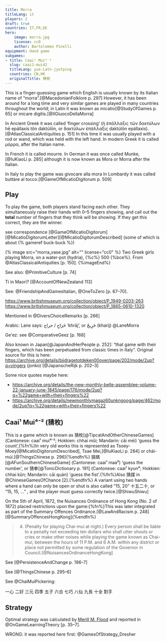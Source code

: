 ```yaml
---
title: Morra
titleLang: it
players: 2
draft: true
countries: IT,FR,DE
hero:
    image: morra.jpg
    license: cc0
    author: Bartolomeo Pinelli
equipment: Hand game
subgames:
- title: Caai¹ Mui⁴⁻²
  slug: caai1-mui42
  titleLang: yue-Latn-jyutping
  countries: CN,HK
  originalTitle: 猜枚
---
```


<p class="lead">
This is a finger-guessing game which English is usually known by its Italian name of “<span class="aka" lang="it">morra</span>”.[@MacedonianFolklore p. 297] However, it has been around for a long time and very similar games are played in many countries throughout the world; in Latin it was known as <span lang="la" class="aka">micatio</span>[@StudyOfGames p.  65] or <span lang="la" class="aka">micare digitis</span>.[@IlGiuocoDellaMorra]
</p>

In Ancient Greek it was called ‘finger crossing’ (<span lang="el-polyton" class="aka">ἡ ἐπάλλαξις τῶν δακτύλων</span> <span lang="el-Latn-polyton" class="aka">hē epállaxis tôn daktúlōn</span>, or <span lang="el-polyton" class="aka">δακτύλων ἐπάλλαξις</span> <span lang="el-Latn-polyton" class="aka">daktúlōn epállaxis</span>).[@AtlasClassicalAntiquities p. 151] In this time it was usually played with a rod or wand, which was held with the left hand. In modern Greek it is called <span lang="el" class="aka">μόρρα</span>, after the Italian name.

In French it is called <span lang="fr" class="aka">mourre</span>. In German it was once called <span lang="de" class="aka">Munke</span>,[@IuKiaoLi p. 285] although it is now known as <span lang="de" class="aka">Mora</span> or <span lang="de" class="aka">Morra</span> after the Italian.

In Italy to play the game was <span lang="it">givocare alla mora</span>
In Lombardy it was called <span lang="lmo" class="aka">buttàre al tocco</span>.[@GameOfMicatioDigitorum p. 509]

## Play

To play the game, both players stand facing each other. They simultaneously raise their hands with 0–5 fingers showing, and call out the **total** number of fingers that they think will be showing. If they get this correct, they are the winner.

see correspondence [@GameOfMicatioDigitorum] [@MicatioDigitorumLetter][@MicatioDigitorumDescribed] (some of which is about {% gameref buck-buck %})

{% image src="morra_vase.jpg" alt="" license="cc0" %}
Two Greek girls playing Morra, on a water-pot (<span lang="grc-Latn">hydria</span>), {%c%} 500 {%bce%}. From @AtlasClassicalAntiquities [p. 150].
{%imageEnd%}

See also: @PrimitiveCulture [p. 74]

Ti in Maori? [@AccountOfNewZealand 113]

See: @FriendshipAndGamesItalian, @OneToZero [p. 67–70].

https://www.britishmuseum.org/collection/object/P_1949-0203-263
https://www.britishmuseum.org/collection/object/P_1865-0610-1320

Mentioned in @DiversChoiceRemarks [p. 266]

Arabic: Lane says: خَرَاجِ / خراج ‘khrāj’, or <span lang="ar" class="aka">خَرِيجٌ</span> (<span lang="ar-Latn" class="aka">kharij</span>)
@LaneMorra

Ge'ez: see @ComparativeGeez [p. 168]

Also known in Japan[@JapanAndHerPeople p. 252]: “that game with their fingers, which has been perpetuated from classic times in Italy”. Original source for this is here: https://archive.org/details/bijdragetotdeken00over/page/202/mode/2up?q=vingers (jonko) [@JapanscheRijk p. 202–3]

Some nice quotes maybe here:
- https://archive.org/details/the-new-monthly-belle-assemblee-volume-22-january-june-1845/page/176/mode/2up?q=%22game+with+their+fingers%22
- https://archive.org/details/newmonthlymagaz60unkngoog/page/462/mode/2up?q=%22game+with+their+fingers%22

## <span lang="yue-Latn-jyutping" class="aka">Caai¹ Mui⁴⁻²</span> (<span lang="yue" class="aka">猜枚</span>)

This is a game which is known as <span lang="zh" class="aka">猜枚</span>[@TipcatAndOtherChineseGames] (Cantonese: <span lang="yue-Latn-jyutping" class="aka">caai¹ mui⁴⁻²</span>; Hokkien: <span lang="nan-Latn" class="aka">chhai mûi</span>; Mandarin: <span lang="cmn-Latn-pinyin" class="aka">cāi méi</span>) ‘guess the count’,{%fn%}In very old works this is represented as <span lang="yue-Latn" class="aka">Tsoey-Moey</span>[@MicatioDigitorumDescribed], <span lang="yue-Latn" class="aka">Tsae Mei</span>,[@IuKiaoLi p. 284] or <span lang="yue-Latn" class="aka">chái-múí</span>.[@ThingsChinese p. 296]{%endfn%} <span lang="yue" class="aka">猜碼</span>[@AFunSouthernChineseGame] (Cantonese: <span class="aka" lang="yue-Latn-jyutping">caai¹ maa⁵</span>) ‘guess the number’, or <span lang="zh" class="aka">猜拳</span>[@TonicDictionary p. 191] (Cantonese: <span lang="yue-Latn-jyutping" class="aka">caai¹ kyun⁴</span>; Hokkien: <span lang="nan-Latn" class="aka">chhai kûn</span>; Mandarin: <span class="aka" lang="cmn-Latn-pinyin">cāi quán</span>) ‘guess the fist’.{%fn%}Also <span lang="zh" class="aka">猜媒</span> in @ChineseGamesOfChance [2].{%endfn%} A variant using two hands where a hand can only be open or shut is also called “15, 20” <span lang="zh" class="aka">十五二十</span>, or “15, 15, …” , and the player must guess correctly twice.[@ShiwuShiwu]

On the 5th of April, 1872, the Nuisances Ordinance of Hong Kong (No. 2 of 1872) placed restrictions upon the game:{%fn%}This was later integrated as part of the Summary Offences Ordinance.[@LawAndRacism p. 248][@SummaryOffencesHongKong]{%endfn%}

> 4. (Penalty for playing Chai-mui at night.) Every person shall be liable to a penalty not exceeding ten dollars who shall utter shouts or cries or make other noises while playing the game known as Chai-mui, between the hours of 11 P.M. and 6 A.M. within any district or place not permitted by some regulation of the Governor in Council.[@NuisancesOrdinanceHongKong]

<!--
> 12.—(1) No person shall utter any shouts or cries or make other noises while playing the game known as “<span class="aka" lang="yue-Latn">Chai Mui</span>” within the hours prescribed for any district of place by regulation of the Governor-in-Council.
-->

See [@PersistenceAndChange p. 196–7]

See [@ThingsChinese p. 295–6]

See @ChaiMuiPickering:

<span lang="zh">
一心
二好
三元
四季
五子
六合
七巧
八仙
九長
十全
對手
</span>


## Strategy

Optimal strategy was calculated by [Merill M.
Flood](https://en.wikipedia.org/wiki/Merrill_M._Flood) and reported in
@OnGameLearningTheory [p. 35–7].

WRONG: it was reported here first: @GamesOfStrategy_Dresher
